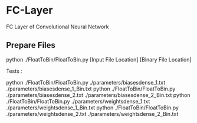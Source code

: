 # FC-Layer

FC Layer of Convolutional Neural Network

## Prepare Files

python ./FloatToBin/FloatToBin.py [Input File Location] [Binary File Location]

Tests :

python ./FloatToBin/FloatToBin.py ./parameters/biasesdense_1.txt ./parameters/biasesdense_1_Bin.txt
python ./FloatToBin/FloatToBin.py ./parameters/biasesdense_2.txt ./parameters/biasesdense_2_Bin.txt
python ./FloatToBin/FloatToBin.py ./parameters/weightsdense_1.txt ./parameters/weightsdense_1_Bin.txt
python ./FloatToBin/FloatToBin.py ./parameters/weightsdense_2.txt ./parameters/weightsdense_2_Bin.txt

